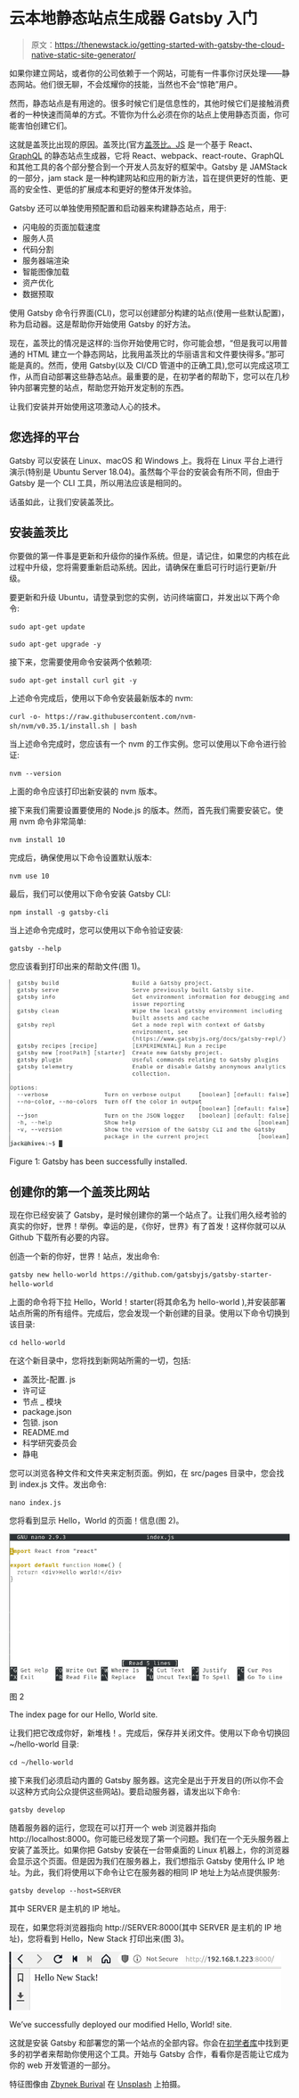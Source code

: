 # 云本地静态站点生成器 Gatsby 入门

> 原文：<https://thenewstack.io/getting-started-with-gatsby-the-cloud-native-static-site-generator/>

如果你建立网站，或者你的公司依赖于一个网站，可能有一件事你讨厌处理——静态网站。他们很无聊，不会炫耀你的技能，当然也不会“惊艳”用户。

然而，静态站点是有用途的。很多时候它们是信息性的，其他时候它们是接触消费者的一种快速而简单的方式。不管你为什么必须在你的站点上使用静态页面，你可能害怕创建它们。

这就是盖茨比出现的原因。盖茨比(官方[盖茨比。JS](https://www.gatsbyjs.com/) 是一个基于 React、 [GraphQL](https://graphql.org/) 的静态站点生成器，它将 React、webpack、react-route、GraphQL 和其他工具的各个部分整合到一个开发人员友好的框架中。Gatsby 是 JAMStack 的一部分，jam stack 是一种构建网站和应用的新方法，旨在提供更好的性能、更高的安全性、更低的扩展成本和更好的整体开发体验。

Gatsby 还可以单独使用预配置和启动器来构建静态站点，用于:

*   闪电般的页面加载速度
*   服务人员
*   代码分割
*   服务器端渲染
*   智能图像加载
*   资产优化
*   数据预取

使用 Gatsby 命令行界面(CLI)，您可以创建部分构建的站点(使用一些默认配置)，称为启动器。这是帮助你开始使用 Gatsby 的好方法。

现在，盖茨比的情况是这样的:当你开始使用它时，你可能会想，“但是我可以用普通的 HTML 建立一个静态网站，比我用盖茨比的华丽语言和文件要快得多。”那可能是真的。然而，使用 Gatsby(以及 CI/CD 管道中的正确工具),您可以完成这项工作，从而自动部署这些静态站点。最重要的是，在初学者的帮助下，您可以在几秒钟内部署完整的站点，帮助您开始开发定制的东西。

让我们安装并开始使用这项激动人心的技术。

## 您选择的平台

Gatsby 可以安装在 Linux、macOS 和 Windows 上。我将在 Linux 平台上进行演示(特别是 Ubuntu Server 18.04)。虽然每个平台的安装会有所不同，但由于 Gatsby 是一个 CLI 工具，所以用法应该是相同的。

话虽如此，让我们安装盖茨比。

## 安装盖茨比

你要做的第一件事是更新和升级你的操作系统。但是，请记住，如果您的内核在此过程中升级，您将需要重新启动系统。因此，请确保在重启可行时运行更新/升级。

要更新和升级 Ubuntu，请登录到您的实例，访问终端窗口，并发出以下两个命令:

`sudo apt-get update`

`sudo apt-get upgrade -y`

接下来，您需要使用命令安装两个依赖项:

`sudo apt-get install curl git -y`

上述命令完成后，使用以下命令安装最新版本的 nvm:

`curl -o- https://raw.githubusercontent.com/nvm-sh/nvm/v0.35.1/install.sh | bash`

当上述命令完成时，您应该有一个 nvm 的工作实例。您可以使用以下命令进行验证:

`nvm --version`

上面的命令应该打印出新安装的 nvm 版本。

接下来我们需要设置要使用的 Node.js 的版本。然而，首先我们需要安装它。使用 nvm 命令非常简单:

`nvm install 10`

完成后，确保使用以下命令设置默认版本:

`nvm use 10`

最后，我们可以使用以下命令安装 Gatsby CLI:

`npm install -g gatsby-cli`

当上述命令完成时，您可以使用以下命令验证安装:

`gatsby --help`

您应该看到打印出来的帮助文件(图 1)。

![](img/450c509c57282c56a28ffc662f64fdb6.png)

Figure 1: Gatsby has been successfully installed.

## 创建你的第一个盖茨比网站

现在你已经安装了 Gatsby，是时候创建你的第一个站点了。让我们用久经考验的真实的你好，世界！举例。幸运的是，《你好，世界》有了首发！这样你就可以从 Github 下载所有必要的内容。

创造一个新的你好，世界！站点，发出命令:

`gatsby new hello-world https://github.com/gatsbyjs/gatsby-starter-hello-world`

上面的命令将下拉 Hello，World！starter(将其命名为 hello-world ),并安装部署站点所需的所有组件。完成后，您会发现一个新创建的目录。使用以下命令切换到该目录:

`cd hello-world`

在这个新目录中，您将找到新网站所需的一切，包括:

*   盖茨比-配置. js
*   许可证
*   节点 _ 模块
*   package.json
*   包锁. json
*   README.md
*   科学研究委员会
*   静电

您可以浏览各种文件和文件夹来定制页面。例如，在 src/pages 目录中，您会找到 index.js 文件。发出命令:

`nano index.js`

您将看到显示 Hello，World 的页面！信息(图 2)。

![](img/36ad706b7280bebd5d1240ea9b2cf4c3.png)

图 2

The index page for our Hello, World site.

让我们把它改成你好，新堆栈！。完成后，保存并关闭文件。使用以下命令切换回~/hello-world 目录:

`cd ~/hello-world`

接下来我们必须启动内置的 Gatsby 服务器。这完全是出于开发目的(所以你不会以这种方式向公众提供这些网站)。要启动服务器，请发出以下命令:

`gatsby develop`

随着服务器的运行，您现在可以打开一个 web 浏览器并指向 http://localhost:8000。你可能已经发现了第一个问题。我们在一个无头服务器上安装了盖茨比。如果你把 Gatsby 安装在一台带桌面的 Linux 机器上，你的浏览器会显示这个页面。但是因为我们在服务器上，我们想指示 Gatsby 使用什么 IP 地址。为此，我们将使用以下命令让它在服务器的相同 IP 地址上为站点提供服务:

`gatsby develop --host=SERVER`

其中 SERVER 是主机的 IP 地址。

现在，如果您将浏览器指向 http://SERVER:8000(其中 SERVER 是主机的 IP 地址)，您将看到 Hello，New Stack 打印出来(图 3)。

![](img/6c17907bd73bd4d1d9a818e4356ed2ce.png)

We’ve successfully deployed our modified Hello, World! site.

这就是安装 Gatsby 和部署您的第一个站点的全部内容。你会在[初学者库](https://www.gatsbyjs.com/starters/?v=2)中找到更多的初学者来帮助你使用这个工具。开始与 Gatsby 合作，看看你是否能让它成为你的 web 开发管道的一部分。

特征图像由 [Zbynek Burival](https://unsplash.com/@zburival?utm_source=unsplash&utm_medium=referral&utm_content=creditCopyText) 在 [Unsplash](https://unsplash.com/s/photos/wind-farm?utm_source=unsplash&utm_medium=referral&utm_content=creditCopyText) 上拍摄。

<svg xmlns:xlink="http://www.w3.org/1999/xlink" viewBox="0 0 68 31" version="1.1"><title>Group</title> <desc>Created with Sketch.</desc></svg>